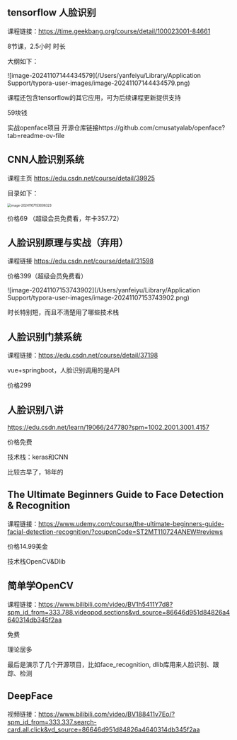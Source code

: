 ## tensorflow 人脸识别

课程链接：https://time.geekbang.org/course/detail/100023001-84661

8节课，2.5小时 时长

大纲如下：

![image-20241107144434579](/Users/yanfeiyu/Library/Application Support/typora-user-images/image-20241107144434579.png)

课程还包含tensorflow的其它应用，可为后续课程更新提供支持

59块钱

实战openface项目 开源仓库链接https://github.com/cmusatyalab/openface?tab=readme-ov-file

## CNN人脸识别系统

课程主页 https://edu.csdn.net/course/detail/39925

目录如下：

<img src="/Users/yanfeiyu/Library/Application Support/typora-user-images/image-20241107153006323.png" alt="image-20241107153006323" style="zoom:50%;" />

价格69 （超级会员免费看，年卡357.72）

## 人脸识别原理与实战（弃用）

课程链接 https://edu.csdn.net/course/detail/31598

价格399（超级会员免费看）

![image-20241107153743902](/Users/yanfeiyu/Library/Application Support/typora-user-images/image-20241107153743902.png)

时长特别短，而且不清楚用了哪些技术栈



## 人脸识别门禁系统

课程链接：https://edu.csdn.net/course/detail/37198

vue+springboot，人脸识别调用的是API

价格299



## 人脸识别八讲

https://edu.csdn.net/learn/19066/247780?spm=1002.2001.3001.4157

价格免费

技术栈：keras和CNN

比较古早了，18年的

## The Ultimate Beginners Guide to Face Detection & Recognition

课程链接：https://www.udemy.com/course/the-ultimate-beginners-guide-facial-detection-recognition/?couponCode=ST2MT110724ANEW#reviews

价格14.99美金

技术栈OpenCV&Dlib



## 简单学OpenCV

课程链接：https://www.bilibili.com/video/BV1h5411Y7d8?spm_id_from=333.788.videopod.sections&vd_source=86646d951d84826a4640314db345f2aa

免费

理论居多

最后是演示了几个开源项目，比如face_recognition, dlib库用来人脸识别、跟踪、检测



## DeepFace

视频链接：https://www.bilibili.com/video/BV188411v7Eo/?spm_id_from=333.337.search-card.all.click&vd_source=86646d951d84826a4640314db345f2aa